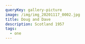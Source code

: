 ```yaml
---
queryKey: gallery-picture
image: /img/img_20201117_0002.jpg
title: Doug and Dave
description: Scotland 1957
tags:
  - one
---
```

